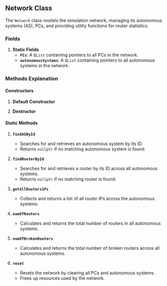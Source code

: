 ## Network Class

The `Network` class models the simulation network, managing its autonomous systems (AS), PCs, and providing utility functions for router statistics.

### Fields

1. **Static Fields**
   - **`PCs`**: A `QList` containing pointers to all PCs in the network.
   - **`autonomousSystems`**: A `QList` containing pointers to all autonomous systems in the network.

### **Methods Explanation**

#### **Constructors**

1. **Default Constructor**

2. **Destructor**

#### **Static Methods**

1. **`findASById`**  
   - Searches for and retrieves an autonomous system by its ID.  
   - Returns `nullptr` if no matching autonomous system is found.  


2. **`findRouterById`**  
   - Searches for and retrieves a router by its ID across all autonomous systems.  
   - Returns `nullptr` if no matching router is found.  


3. **`getAllRoutersIPs`**  
   - Collects and returns a list of all router IPs across the autonomous systems.  

4. **`numOfRouters`**  
   - Calculates and returns the total number of routers in all autonomous systems.  

5. **`numOfBrokenRouters`**  
   - Calculates and returns the total number of broken routers across all autonomous systems.  

6. **`reset`**  
   - Resets the network by clearing all PCs and autonomous systems.  
   - Frees up resources used by the network.  

